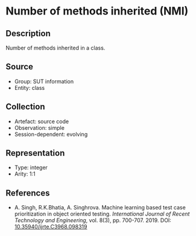 # Number of methods inherited (NMI)

## Description

Number of methods inherited in a class.

## Source

* Group: SUT information
* Entity: class

## Collection

* Artefact: source code
* Observation: simple
* Session-dependent: evolving 

## Representation

* Type: integer
* Arity: 1:1

## References

* A. Singh, R.K.Bhatia, A. Singhrova. Machine learning based test case prioritization in object oriented testing. *International Journal of Recent Technology and Engineering*, vol. 8(3), pp. 700-707. 2019. DOI: [10.35940/ijrte.C3968.098319](https://www.doi.org/10.35940/ijrte.C3968.098319)
